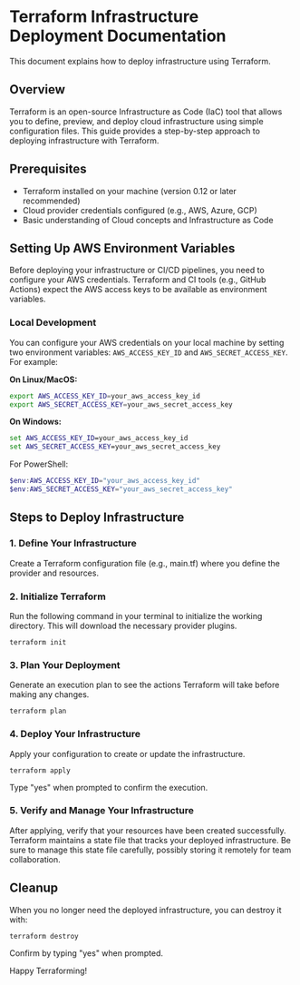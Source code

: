 # Terraform Infrastructure Deployment Documentation

This document explains how to deploy infrastructure using Terraform.

## Overview
Terraform is an open-source Infrastructure as Code (IaC) tool that allows you to define, preview, and deploy cloud infrastructure using simple configuration files. This guide provides a step-by-step approach to deploying infrastructure with Terraform.

## Prerequisites
- Terraform installed on your machine (version 0.12 or later recommended)
- Cloud provider credentials configured (e.g., AWS, Azure, GCP)
- Basic understanding of Cloud concepts and Infrastructure as Code

## Setting Up AWS Environment Variables

Before deploying your infrastructure or CI/CD pipelines, you need to configure your AWS credentials. Terraform and CI tools (e.g., GitHub Actions) expect the AWS access keys to be available as environment variables.

### Local Development

You can configure your AWS credentials on your local machine by setting two environment variables: `AWS_ACCESS_KEY_ID` and `AWS_SECRET_ACCESS_KEY`. For example:

**On Linux/MacOS:**

```bash
export AWS_ACCESS_KEY_ID=your_aws_access_key_id
export AWS_SECRET_ACCESS_KEY=your_aws_secret_access_key
```

**On Windows:**

```cmd
set AWS_ACCESS_KEY_ID=your_aws_access_key_id
set AWS_SECRET_ACCESS_KEY=your_aws_secret_access_key
```

For PowerShell:

```powershell
$env:AWS_ACCESS_KEY_ID="your_aws_access_key_id"
$env:AWS_SECRET_ACCESS_KEY="your_aws_secret_access_key"
```

## Steps to Deploy Infrastructure

### 1. Define Your Infrastructure
Create a Terraform configuration file (e.g., main.tf) where you define the provider and resources.

### 2. Initialize Terraform
Run the following command in your terminal to initialize the working directory. This will download the necessary provider plugins.
```
terraform init
```

### 3. Plan Your Deployment
Generate an execution plan to see the actions Terraform will take before making any changes.
```
terraform plan
```

### 4. Deploy Your Infrastructure
Apply your configuration to create or update the infrastructure.
```
terraform apply
```
Type "yes" when prompted to confirm the execution.

### 5. Verify and Manage Your Infrastructure
After applying, verify that your resources have been created successfully. Terraform maintains a state file that tracks your deployed infrastructure. Be sure to manage this state file carefully, possibly storing it remotely for team collaboration.

## Cleanup
When you no longer need the deployed infrastructure, you can destroy it with:
```
terraform destroy
```
Confirm by typing "yes" when prompted.

Happy Terraforming!
